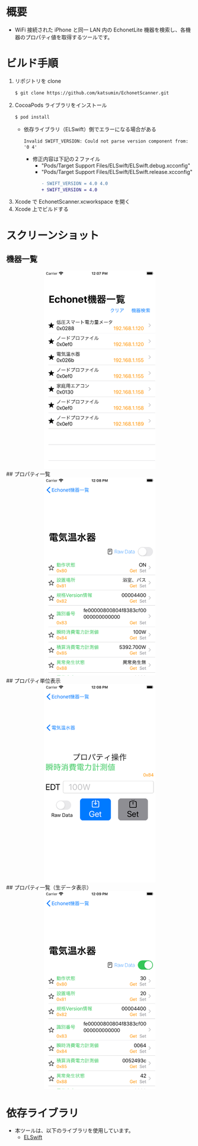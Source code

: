 # 概要

-   WiFi 接続された iPhone と同一 LAN 内の EchonetLite 機器を検索し、各機器のプロパティ値を取得するツールです。

# ビルド手順

1. リポジトリを clone
    ```bash
    $ git clone https://github.com/katsumin/EchonetScanner.git
    ```
1. CocoaPods ライブラリをインストール
    ```bash
    $ pod install
    ```
    - 依存ライブラリ（ELSwift）側でエラーになる場合がある
        ```
        Invalid SWIFT_VERSION: Could not parse version component from: '0 4'
        ```
        - 修正内容は下記の２ファイル
            - "Pods/Target Support Files/ELSwift/ELSwift.debug.xcconfig"
            - "Pods/Target Support Files/ELSwift/ELSwift.release.xcconfig"
                ```diff
                - SWIFT_VERSION = 4.0 4.0
                + SWIFT_VERSION = 4.0
                ```
1. Xcode で EchonetScanner.xcworkspace を開く
1. Xcode 上でビルドする

# スクリーンショット

## 機器一覧

<div align="center">
<img src="./view1.png" width="300">
</div>
## プロパティ一覧
<div align="center">
<img src="./view2.png" width="300">
</div>
## プロパティ単位表示
<div align="center">
<img src="./view3.png" width="300">
</div>
## プロパティ一覧（生データ表示）
<div align="center">
<img src="./view4.png" width="300">
</div>

# 依存ライブラリ

-   本ツールは、以下のライブラリを使用しています。
    -   [ELSwift](https://github.com/Hiroshi-Sugimura/ELSwift)
